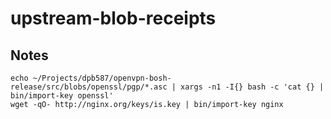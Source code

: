 # upstream-blob-receipts

## Notes

    echo ~/Projects/dpb587/openvpn-bosh-release/src/blobs/openssl/pgp/*.asc | xargs -n1 -I{} bash -c 'cat {} | bin/import-key openssl'
    wget -qO- http://nginx.org/keys/is.key | bin/import-key nginx
